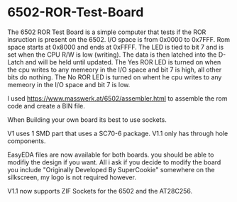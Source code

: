 # 6502-ROR-Test-Board

The 6502 ROR Test Board is a simple computer that tests if the ROR insruction is present on the 6502. I/O space is from 0x0000 to 0x7FFF. Rom space starts at 0x8000 and ends at 0xFFFF. The LED is tied to bit 7 and is set when the CPU R/W is low (writing). The data is then latched into the D-Latch and will be held until updated. The Yes ROR LED is turned on when the cpu writes to any memeory in the I/O space and bit 7 is high, all other bits do nothing. The No ROR LED is turned on whent he cpu writes to any memeory in the I/O space and bit 7 is low.

I used https://www.masswerk.at/6502/assembler.html to assemble the rom code and create a BIN file. 

When Building your own board its best to use sockets.

V1 uses 1 SMD part that uses a SC70-6 package. V1.1 only has through hole components. 

EasyEDA files are now available for both boards. you should be able to modifiy the design if you want. All i ask if you decide to modify the board you include "Originally Developed By SuperCookie" somewhere on the silkscreen, my logo is not required however. 

V1.1 now supports ZIF Sockets for the 6502 and the AT28C256.
